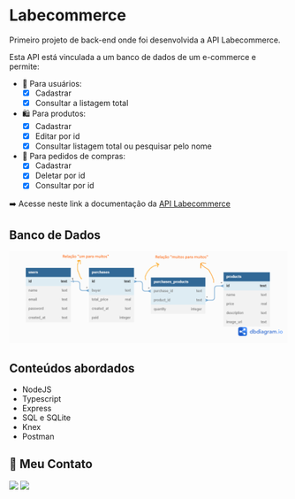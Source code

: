 # Labecommerce 

Primeiro projeto de back-end onde foi desenvolvida a API Labecommerce.

Esta API está vinculada a um banco de dados de um e-commerce e permite:

- 👥 Para usuários:
    - [x] Cadastrar
    - [x] Consultar a listagem total 

- 🛍️ Para produtos:
    - [x] Cadastrar
    - [x] Editar por id
    - [x] Consultar listagem total ou pesquisar pelo nome

- 🛒 Para pedidos de compras:
    - [x] Cadastrar
    - [x] Deletar por id
    - [x] Consultar por id

➡️ Acesse neste link a documentação da [API Labecommerce](https://documenter.getpostman.com/view/24460902/2s8ZDU64ZF)

## Banco de Dados

![BD](./src/assets/diagrama-bd.png)

## Conteúdos abordados

- NodeJS
- Typescript
- Express
- SQL e SQLite
- Knex
- Postman

## 📧 Meu Contato

<a href="https://www.linkedin.com/in/aline-kabbas/" target="_blank"><img src="https://img.shields.io/badge/-LinkedIn-%230077B5?style=for-the-badge&logo=linkedin&logoColor=white" target="_blank"></a>
<a href = "mailto:alinekabbas@gmail.com"><img src="https://img.shields.io/badge/Gmail-D14836?style=for-the-badge&logo=gmail&logoColor=white" target="_blank"></a>